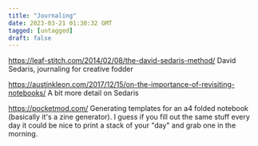 ```yaml
---
title: "Journaling"
date: 2023-03-21 01:30:32 GMT 
tagged: [untagged]
draft: false
---
```


https://leaf-stitch.com/2014/02/08/the-david-sedaris-method/ 
David Sedaris, journaling for creative fodder

https://austinkleon.com/2017/12/15/on-the-importance-of-revisiting-notebooks/ 
A bit more detail on Sedaris

https://pocketmod.com/ Generating templates for an a4 folded notebook (basically it's a zine generator). I guess if you fill out the same stuff every day it could be nice to print a stack of your "day" and grab one in the morning.